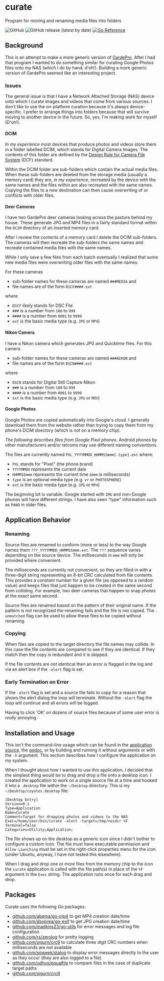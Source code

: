 # curate

Program for moving and renaming media files into folders

![GitHub](https://img.shields.io/github/license/madkins23/curate)
![GitHub release (latest by date)](https://img.shields.io/github/v/release/madkins23/curate)
[![Go Reference](https://pkg.go.dev/badge/github.com/madkins23/curate.svg)](https://pkg.go.dev/github.com/madkins23/curate)

## Background

This is an attempt to make a more generic version of
[GardePro](https://github.com/madkins23/gardepro).
After I had that program I wanted to do something similar for
curating Google Photos files onto my NAS (which I do by hand, d'oh!).
Building a more generic version of GardePro seemed like an interesting project.

### Issues

The general issue is that I have a Network Attached Storage (NAS) device
onto which I curate images and videos that come from various sources.
I don't like to use the on-platform curation because it's always device-specific.
I prefer to arrange things into folders because that will survive moving to another device in the future.
So, yes, I'm making work for myself (D'oh!).

#### DCIM

_In my experience_ most devices that produce photos and videos store them
in a folder labelled DCIM, which stands for Digital Camera Images.
The contents of this folder are defined by the
[Design Rule for Camera File System](https://en.wikipedia.org/wiki/Design_rule_for_Camera_File_system)
(DCF) standard.

Within the DCIM folder are sub-folders which contain the actual media files.
When these sub-folders are deleted from the storage media (usually a memory card)
they are, _in my experience_, recreated by the device with the same names
and the files within are also recreated with the same names.
Copying the files to a new destination can then cause overwriting of
or conflicts with older files.

#### Deer Cameras

I have two GardePro deer cameras looking across the pasture behind my house.
These generate JPG and MP4 files in a fairly standard format
within the `DCIM` directory of an inserted memory card.

After I review the contents of a memory card I delete the DCIM sub-folders.
The cameras will then recreate the sub-folders the same names
and recreate contained media files with the same names.

While I only save a few files from each batch eventually I realized that
some new media files were overwriting older files with the same names.

For these cameras

* sub-folder names for these cameras are named `###MEDIA` and
* file names are of the form `DSCF####.ext`

where

* `DSCF` likely stands for DSC File
* `###` is a number from `100` to `999`
* `####` is a number from `0001` to `9999`
* `ext` is the basic media type (e.g. `JPG` or `MP4`)

#### Nikon Camera

I have a Nikon camera which generates JPG and Quicktime files.
For this camera

* sub-folder names for these cameras are named `###NIKON` and
* file names are of the form `DSCN####.ext`

where

* `DSCN` stands for Digital Still Capture Nikon
* `###` is a number from `100` to `999`
* `####` is a number from `0001` to `9999`
* `ext` is the basic media type (e.g. `JPG` or `MOV`)

#### Google Photos

Google Photos are copied automatically into Google's cloud.
I generally download them from the website rather than trying to copy
them from my phone's DCIM directory (which is not on a memory chip).

_The following describes files from Google Pixel phones_.
Android phones by other manufacturers and/or telcoms
may use different naming conventions.

The files are currently named `PXL_YYYYMMDD_HHMMSSmmm[.type].ext` where:

* `PXL` stands for "Pixel" (the phone brand)
* `YYYYMMDD` represents the current date
* `HHMMSSmmm` represents the current time (`mmm` is milliseconds)
* `type` is an optional media type (e.g. `vr` or `PHOTOSPHERE`)
* `ext` is the basic media type (e.g. `JPG` or `MP4`)

The beginning bit is variable.
Google started with `IMG` and non-Google phones will have different strings.
I have also seen "type" information such as `PANO` in older files.

## Application Behavior

### Renaming

Source files are renamed to conform (more or less) to the way
Google names them `???_YYYYMMDD_HHMMSSmmm.ext`.
The `???` sequence varies depending on the source device.
The milliseconds in `mmm` will only be provided where convenient.

The milliseconds are currently not convenient,
so they are filled in with a three-digit string representing
an 8-bit CRC calculated from file contents.
This provides a constant number for a given file (as opposed to a random value)
and keeps files that just happen to be created in the same second from colliding.
For example, two deer cameras that happen to snap photos at the exact same second.

Source files are renamed based on the pattern of their original name.
If the pattern is not recognized the renaming fails and the file is not copied.
The `-unmatched` flag can be used to allow these files to be copied without renaming.

### Copying

When files are copied to the target directory the file names may collide.
In this case the file contents are compared to see if they are identical.
If they match then the copy is redundant and it is skipped.

If the file contents are _not_ identical then an error is flagged in the log
and via an alert box if the `-alert` flag is set.

### Early Termination on Error

If the `-alert` flag is set and a source file fails to copy for a reason
that shows the alert dialog the loop will terminate.
Without the `-alert` flag the loop will continue and all errors will be logged.

Having to click 'OK' on dozens of source files because of some
user error is _really_ annoying.

## Installation and Usage

This isn't the command-line usage which can be found in the
[application source](https://github.com/madkins23/curate/blob/main/cmd/curate/curate.go),
the [godoc](https://pkg.go.dev/github.com/madkins23/curate/cmd/curate),
or by building and running it without arguments or with the `-h` argument.
This section describes how I configure the application on my system.

When I thought about how I wanted to use this application,
I decided that the simplest thing would be to drag and drop
a file onto a desktop icon.
I created the application to work on a single source file at a time
and hooked it into a `.desktop` file within the `~/Desktop` directory.
This is my `~/Desktop/coyotes.desktop` file:

    [Desktop Entry]
    Version=0.1
    Type=Application
    Name=Curate
    Comment=Target for dropping photos and videos to the NAS
    Exec=/home/user/bin/curate -alert -target=/tmp/nasdir %F
    Terminal=false
    Categories=Utility;Application;

The file shows up on the desktop as a generic icon
since I didn't bother to configure a custom icon.
The file must have executable permission and
`Allow Launching` must be set in the right-click properties menu for the icon
(under Ubuntu, anyway, I have not tested this elsewhere).

When I drag and drop one or more files from the memory chip to the icon
the `curate` application is called with
the  file path(s) in place of the `%F` argument in the `Exec` string.
The application runs once for each drag and drop.

## Packages

Curate uses the following Go packages:

* [github.com/abema/go-mp4](https://github.com/abema/go-mp4) to get MP4 creation date/time
* [github.com/dsoprea/go-exif](https://github.com/dsoprea/go-exif) to get JPG creation date/time
* [github.com/madkins23/go-utils](https://github.com/madkins23/go-utils) for error messages and log file configuration
* [github.com/rs/zerolog](https://github.com/rs/zerolog) for pretty logging
* [github.com/sigurn/crc8](https://github.com/sigurn/crc8) to calculate three digit CRC numbers when milliseconds are not available
* [github.com/sqweek/dialog](https://github.com/sqweek/dialog)
  to display error messages directly to the user as they occur
  (they are also logged to a file)
* [github.com/udhos/equalfile](https://github.com/udhos/equalfile) to compare files
  in the case of duplicate target paths
* [github.com/sigurn/crc8](https://github.com/sigurn/crc8)
